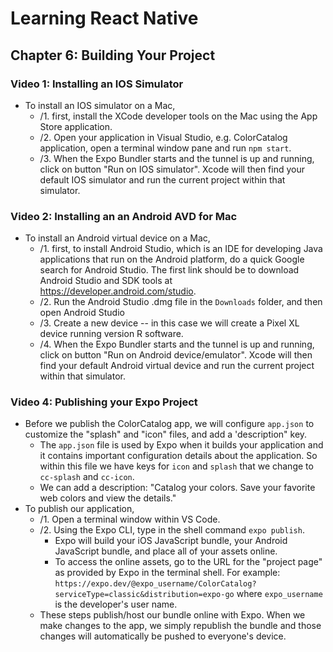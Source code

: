 # Learning React Native
## Chapter 6: Building Your Project
### Video 1: Installing an IOS Simulator
- To install an IOS simulator on a Mac, 
  - /1. first, install the XCode developer tools on the Mac using the App Store application.
  - /2. Open your application in Visual Studio, e.g. ColorCatalog application, open a terminal window pane and run `npm start`. 
  - /3. When the Expo Bundler starts and the tunnel is up and running, click on button "Run on IOS simulator". Xcode will then find your default IOS simulator and run the current project within that simulator.

### Video 2: Installing an an Android AVD for Mac
- To install an Android virtual device on a Mac, 
  - /1. first, to install Android Studio, which is an IDE for developing Java applications that run on the Android platform, do a quick Google search for Android Studio. The first link should be to download Android Studio and SDK tools at <https://developer.android.com/studio>.
  - /2. Run the Android Studio .dmg file in the `Downloads` folder, and then open Android Studio
  - /3. Create a new device -- in this case we will create a Pixel XL device running version R software.
  - /4. When the Expo Bundler starts and the tunnel is up and running, click on button "Run on Android device/emulator". Xcode will then find your default Android virtual device and run the current project within that simulator.

### Video 4: Publishing your Expo Project
- Before we publish the ColorCatalog app, we will configure `app.json` to customize the "splash" and "icon" files, and add a 'description" key.
  - The `app.json` file is used by Expo when it builds your application and it contains important configuration details about the application. So within this file we have keys for `icon` and `splash` that we change to `cc-splash` and `cc-icon`.
  - We can add a description: "Catalog your colors. Save your favorite web colors and view the details."
- To publish our application, 
  - /1. Open a terminal window within VS Code. 
  - /2. Using the Expo CLI, type in the shell command `expo publish`.
    -  Expo will build your iOS JavaScript bundle, your Android JavaScript bundle, and place all of your assets online. 
    -  To access the online assets, go to the URL for the "project page" as provided by Expo in the terminal shell. For example: `https://expo.dev/@expo_username/ColorCatalog?serviceType=classic&distribution=expo-go` where `expo_username` is the developer's user name.
  -  These steps publish/host our bundle online with Expo. When we make changes to the app, we simply republish the bundle and those changes will automatically be pushed to everyone's device.
